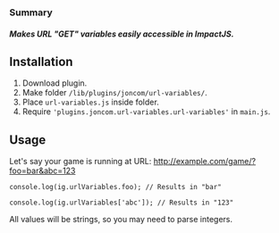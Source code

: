### Summary ###

##### Makes URL "GET" variables easily accessible in ImpactJS. #####

## Installation ##

1. Download plugin.
2. Make folder `/lib/plugins/joncom/url-variables/`.
3. Place `url-variables.js` inside folder.
4. Require `'plugins.joncom.url-variables.url-variables'` in `main.js`.

## Usage ##

Let's say your game is running at URL: http://example.com/game/?foo=bar&abc=123

`console.log(ig.urlVariables.foo); // Results in "bar"`

`console.log(ig.urlVariables['abc']); // Results in "123"`

All values will be strings, so you may need to parse integers.

